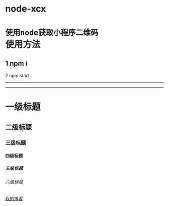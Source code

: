 # node-xcx
`使用node获取小程序二维码`<br>
使用方法
===
1 npm i
---
2 npm start
***

____


# 一级标题  
## 二级标题  
### 三级标题  
#### 四级标题  
##### 五级标题  
###### 六级标题 


[我的博客](http://aty1990.top) 
